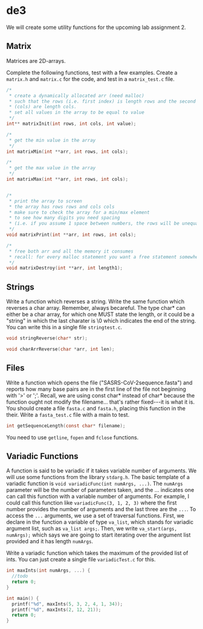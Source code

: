 # de3

We will create some utility functions for the upcoming lab assignment 2.


## Matrix
Matrices are 2D-arrays. 

Complete the following functions, test with a few examples. Create a `matrix.h` and `matrix.c` for the code, and test in a `matrix_test.c` file. 
```c
/*
 * create a dynamically allocated arr (need malloc)
 * such that the rows (i.e. first index) is length rows and the second index
 * (cols) are length cols. 
 * set all values in the array to be equal to value
 */
int** matrixInit(int rows, int cols, int value);

/*
 * get the min value in the array
 */
int matrixMin(int **arr, int rows, int cols);

/*
 * get the max value in the array
 */
int matrixMax(int **arr, int rows, int cols);


/*
 * print the array to screen
 * the array has rows rows and cols cols
 * make sure to check the array for a min/max element
 * to see how many digits you need spacing 
 * (i.e. if you assume 1 space between numbers, the rows will be unequal width and it won't look good)
 */
void matrixPrint(int **arr, int rows, int cols);

/*
 * free both arr and all the memory it consumes
 * recall: for every malloc statement you want a free statement somewhere!
 */
void matrixDestroy(int **arr, int length1);

```

## Strings

Write a function which reverses a string. Write the same function which reverses a char array. Remember, always becareful. The type char* can either be a char array, for which one MUST state the length, or it could be a "string" in which the last charater is \0 which indicates the end of the string. You can write this in a single file `stringtest.c`. 
```c
void stringReverse(char* str);

void charArrReverse(char *arr, int len);
```


## Files
Write a function which opens the file ("SASRS-CoV-2sequence.fasta") and reports how many base pairs are in the first line of the file not beginning with '>' or ';'. Recall, we are using const char* instead of char* because the function ought not modify the filename... that's rather fixed---it is what it is. You should create a file `fasta.c` and `fasta.h`, placing this function in the their. Write a `fasta_test.c` file with a main to test.
```c
int getSequenceLength(const char* filename);
```

You need to use `getline`, `fopen` and `fclose` functions.


## Variadic Functions
A function is said to be variadic if it takes variable number of arguments. We will use some functions from the library `stdarg.h`.
The basic template of a variadic function is `void variadicFunc(int numArgs, ...)`. The `numArgs` parameter will be the number of parameters taken, and the ... indicates one can call this function with a variable number of arguments. For example, I could call this function like `variadicFunc(3, 1, 2, 3)` where the first number provides the number of arguments and the last three are the `...`. To access the `...` arguments, we use a set of traversal functions. 
First, we declare in the function a variable of type `va_list`, which stands for variadic argument list, such as `va_list args;`. Then, we write `va_start(args, numArgs);` which says we are going to start iterating over the argument list provided and it has length `numArgs`. 


Write a variadic function which takes the maximum of the provided list of ints. You can just create a single file `variadicTest.c` for this.
```c
int maxInts(int numArgs, ...) {
  //todo
  return 0;
}

int main() {
  printf("%d", maxInts(5, 3, 2, 4, 1, 34));
  printf("%d", maxInts(2, 12, 21));
  return 0;
}
```

